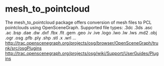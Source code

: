 mesh_to_pointcloud
==================

The mesh_to_pointcloud package offers conversion of mesh files to PCL pointclouds using OpenSceneGraph.
Supported file types: .3dc .3ds .asc .ac .bsp .dae .dw .dxf .fbx .flt .gem .geo .iv .ive .logo .lwo .lw .lws .md2 .obj .ogr .osg .pfb .ply .shp .stl .x .wrl ...
http://trac.openscenegraph.org/projects/osg/browser/OpenSceneGraph/trunk/src/osgPlugins
http://trac.openscenegraph.org/projects/osg/wiki/Support/UserGuides/Plugins